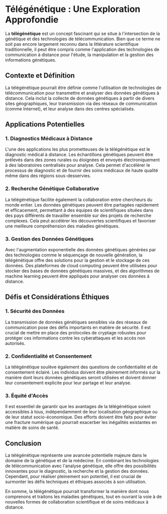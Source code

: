 # Télégénétique : Une Exploration Approfondie

La **télégénétique** est un concept fascinant qui se situe à l'intersection de la génétique et des technologies de télécommunication. Bien que ce terme ne soit pas encore largement reconnu dans la littérature scientifique traditionnelle, il peut être compris comme l'application des technologies de communication à distance pour l'étude, la manipulation et la gestion des informations génétiques.

## Contexte et Définition

La télégénétique pourrait être définie comme l'utilisation de technologies de télécommunication pour transmettre et analyser des données génétiques à distance. Cela inclut la collecte de données génétiques à partir de divers sites géographiques, leur transmission via des réseaux de communication (comme Internet), et leur analyse dans des centres spécialisés.

## Applications Potentielles

### 1. **Diagnostics Médicaux à Distance**

L'une des applications les plus prometteuses de la télégénétique est le diagnostic médical à distance. Les échantillons génétiques peuvent être prélevés dans des zones rurales ou éloignées et envoyés électroniquement à des laboratoires centralisés pour analyse. Cela permet d'accélérer le processus de diagnostic et de fournir des soins médicaux de haute qualité même dans des régions sous-desservies.

### 2. **Recherche Génétique Collaborative**

La télégénétique facilite également la collaboration entre chercheurs du monde entier. Les données génétiques peuvent être partagées rapidement et efficacement, permettant à des équipes de scientifiques situées dans des pays différents de travailler ensemble sur des projets de recherche complexes. Cela peut accélérer les découvertes scientifiques et favoriser une meilleure compréhension des maladies génétiques.

### 3. **Gestion des Données Génétiques**

Avec l'augmentation exponentielle des données génétiques générées par des technologies comme le séquençage de nouvelle génération, la télégénétique offre des solutions pour la gestion et le stockage de ces données. Des plateformes de cloud computing peuvent être utilisées pour stocker des bases de données génétiques massives, et des algorithmes de machine learning peuvent être appliqués pour analyser ces données à distance.

## Défis et Considérations Éthiques

### 1. **Sécurité des Données**

La transmission de données génétiques sensibles via des réseaux de communication pose des défis importants en matière de sécurité. Il est crucial de mettre en place des protocoles de cryptage robustes pour protéger ces informations contre les cyberattaques et les accès non autorisés.

### 2. **Confidentialité et Consentement**

La télégénétique soulève également des questions de confidentialité et de consentement éclairé. Les individus doivent être pleinement informés sur la manière dont leurs données génétiques seront utilisées et doivent donner leur consentement explicite pour leur partage et leur analyse.

### 3. **Équité d'Accès**

Il est essentiel de garantir que les avantages de la télégénétique soient accessibles à tous, indépendamment de leur localisation géographique ou de leur statut socio-économique. Des efforts doivent être faits pour éviter une fracture numérique qui pourrait exacerber les inégalités existantes en matière de soins de santé.

## Conclusion

La télégénétique représente une avancée potentielle majeure dans le domaine de la génétique et de la médecine. En combinant les technologies de télécommunication avec l'analyse génétique, elle offre des possibilités innovantes pour le diagnostic, la recherche et la gestion des données. Cependant, pour réaliser pleinement son potentiel, il est crucial de surmonter les défis techniques et éthiques associés à son utilisation.

En somme, la télégénétique pourrait transformer la manière dont nous comprenons et traitons les maladies génétiques, tout en ouvrant la voie à de nouvelles formes de collaboration scientifique et de soins médicaux à distance.